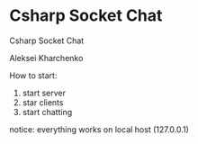 # Csharp Socket Chat
Csharp Socket Chat

Aleksei Kharchenko

How to start:
1) start server
2) star clients
3) start chatting

notice: everything works on local host (127.0.0.1)
